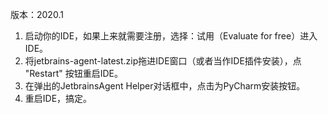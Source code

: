 版本：2020.1
1. 启动你的IDE，如果上来就需要注册，选择：试用（Evaluate for free）进入IDE。
2. 将jetbrains-agent-latest.zip拖进IDE窗口（或者当作IDE插件安装），点 "Restart" 按钮重启IDE。
3. 在弹出的JetbrainsAgent Helper对话框中，点击为PyCharm安装按钮。
4. 重启IDE，搞定。
